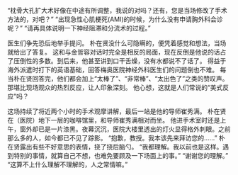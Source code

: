 “枕骨大孔扩大术好像在中途有所调整，我说的对吗？还有，您是当场修改了手术方法的，对吧？”
“出现急性心肌梗死(AMI)的时候，为什么没有申请胸外科会诊呢？”
“请再具体说明一下神经阻滞和分流术的过程。”

医生们争先恐后地举手提问。
朴在贤没什么可隐瞒的，便凭着感觉和想法，当场就给出了答复。
这和与金哲容对话时完全是相反的局面，现在反倒是他说的话占了压倒性的多数。到后来，他甚至讲到口干舌燥，没有水都说不了话了。
得益于海外派遣时打下的英语基础，回答梅奥医院神经外科医生们的问题倒也不难。
每当朴在贤回答完，他们都会加上“太棒了”、“非常棒”、“太出色了”之类的赞叹声。
那堪比现场观众的热烈反应，让人印象深刻。
他心想，这就是人们常说的“美式反应”吗？

这场持续了将近两个小时的手术观摩讲解，最后一站是他的导师崔秀满。
朴在贤在（医院）地下一层的咖啡馆里，和导师崔秀满相对而坐。
他进手术室时还是上午，窗外却已是一片漆黑。夜幕沉沉，医院大楼里透出的灯火显得格外刺眼。之前那么多的人，如今都已不见了踪影。
“抱歉，教授。我本该先来拜访您的……”
朴在贤露出有些不好意思的表情，挠了挠后脑勺。
“我都理解。我以前也是这样。遇到特别的事情，就算自己不想，也难免要顾及一下场面上的事。”
“谢谢您的理解。”
“这算不上什么理解不理解的，人之常情嘛。”